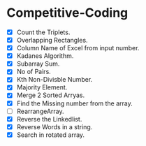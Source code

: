 # Competitive-Coding

- [x] Count the Triplets.
- [x] Overlapping Rectangles.
- [x] Column Name of Excel from input number.
- [x] Kadanes Algorithm.
- [x] Subarray Sum.
- [x] No of Pairs.
- [x] Kth Non-Divisble Number.
- [x] Majority Element.
- [x] Merge 2 Sorted Arryas.
- [x] Find the Missing number from the array.
- [ ] RearrangeArray.
- [x] Reverse the Linkedlist.
- [x] Reverse Words in a string.
- [x] Search in rotated array.
